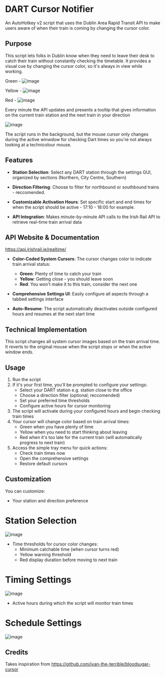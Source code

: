 # DART Cursor Notifier

An AutoHotkey v2 script that uses the Dublin Area Rapid Transit API to make users aware of when their train is coming by changing the cursor color.

## Purpose

This script lets folks in Dublin know when they need to leave their desk to catch their train without constantly checking the timetable. It provides a visual cue by changing the cursor color, so it's always in view while working. 

Green - ![image](https://github.com/user-attachments/assets/0d4e52aa-705a-4e59-afb6-5bd1fe9648c8)

Yellow - ![image](https://github.com/user-attachments/assets/a47af124-a86a-40e4-8962-9e6e27298c1c)

Red - ![image](https://github.com/user-attachments/assets/49026965-10dc-441a-bb4d-0547756dae46)

Every minute the API updates and presents a tooltip that gives information on the current train station and the next train in your direction 

![image](https://github.com/user-attachments/assets/9e8eada8-5808-4904-868a-39e0dd0a0645)

The script runs in the background, but the mouse cursor only changes during the active winwdow for checking Dart times so you're not always looking at a technicolour mouse. 

## Features

- **Station Selection**: Select any DART station through the settings GUI, organized by sections (Northern, City Centre, Southern)

- **Direction Filtering**: Choose to filter for northbound or southbound trains - reccomended. 

- **Customizable Activation Hours**: Set specific start and end times for when the script should be active - 17:10 - 18:00 for example. 

- **API Integration**: Makes minute-by-minute API calls to the Irish Rail API to retrieve real-time train arrival data 

## API Website & Documentation
https://api.irishrail.ie/realtime/

- **Color-Coded System Cursors**: The cursor changes color to indicate train arrival status:

  - **Green**: Plenty of time to catch your train
  - **Yellow**: Getting close - you should leave soon
  - **Red**: You won't make it to this train, consider the next one

- **Comprehensive Settings UI**: Easily configure all aspects through a tabbed settings interface

- **Auto-Resume**: The script automatically deactivates outside configured hours and resumes at the next start time

## Technical Implementation

This script changes all system cursor images based on the train arrival time. It reverts to the original mouse when the script stops or when the active window ends. 

## Usage

1. Run the script
2. If it's your first time, you'll be prompted to configure your settings:
   - Select your DART station e.g. station close to the office
   - Choose a direction filter (optional; reccomended)
   - Set your preferred time thresholds
   - Configure active hours for cursor monitoring
3. The script will activate during your configured hours and begin checking train times
4. Your cursor will change color based on train arrival times:
   - Green when you have plenty of time
   - Yellow when you need to start thinking about leaving
   - Red when it's too late for the current train (will automatically progress to next train)
5. Access the simple tray menu for quick actions:
   - Check train times now
   - Open the comprehensive settings
   - Restore default cursors

## Customization
You can customize:
- Your station and direction preference

# Station Selection
![image](https://github.com/user-attachments/assets/a3cfca46-e041-4126-822b-e57bbb070b84)

- Time thresholds for cursor color changes:
  - Minimum catchable time (when cursor turns red)
  - Yellow warning threshold
  - Red display duration before moving to next train
# Timing Settings
![image](https://github.com/user-attachments/assets/4072a7a4-7d95-4e64-b578-b3306b4aab5e)

- Active hours during which the script will monitor train times
# Schedule Settings
![image](https://github.com/user-attachments/assets/b49da87b-8e66-42ca-a8b1-fb638bc1d5d9)

## Credits

Takes inspiration from https://github.com/ivan-the-terrible/bloodsugar-cursor

